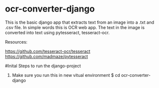 # ocr-converter-django
This is the basic django app that extracts text from an image into a .txt and .csv file. In simple words this is OCR web app. The text in the image is converted into text using pytesseract, tesseract-ocr.

Resources:

https://github.com/tesseract-ocr/tesseract
https://github.com/madmaze/pytesseract

#Inital Steps to run the django-project

1. Make sure you run this in new vitual environment
$ cd ocr-converter-django

